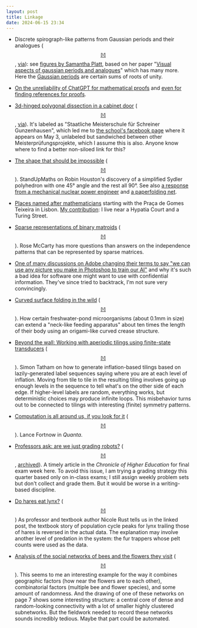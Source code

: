 ```yaml
---
layout: post
title: Linkage
date: 2024-06-15 23:34
---
```

* Discrete spirograph-like patterns from Gaussian periods and their analogues <span style="white-space:nowrap">([$$\mathbb{M}$$](https://mathstodon.xyz/@11011110/112545204770582699),</span> [via](https://3quarksdaily.com/3quarksdaily/2024/05/the-hidden-world-of-gauss-and-his-periods.html)): see [figures by Samantha Platt](https://pages.uoregon.edu/splatt3/research.html), based on her paper "[Visual aspects of gaussian periods and analogues](https://arxiv.org/abs/2308.05220)" which has many more. Here the [Gaussian periods](https://en.wikipedia.org/wiki/Gaussian_period) are certain sums of roots of unity.

* [On the unreliability of ChatGPT for mathematical proofs](https://mathstodon.xyz/@PeterSmith/112547367783384340) and [even for finding references for proofs](https://mathstodon.xyz/@PeterSmith/112547371281740863).

* [3d-hinged polygonal dissection in a cabinet door](https://x.com/i/status/1787062179595968516) <span style="white-space:nowrap">([$$\mathbb{M}$$](https://mathstodon.xyz/@11011110/112565148745088149),</span> [via](https://girlsangle.wordpress.com/2024/06/04/carnival-of-mathematics-228/)). It's labeled as "Staatliche Meisterschule für Schreiner Gunzenhausen", which led me to [the school's facebook page](https://www.facebook.com/p/Staatliche-Meisterschule-f%C3%BCr-Schreiner-Gunzenhausen-100061229657240/?_rdr) where it appears on May 3, unlabeled but sandwiched between other Meisterprüfungsprojekte, which I assume this is also. Anyone know where to find a better non-siloed link for this?

* [The shape that should be impossible](https://www.youtube.com/watch?v=daVny9y72UE) <span style="white-space:nowrap">([$$\mathbb{M}$$](https://mathstodon.xyz/@robinhouston/112564893541785924)).</span> StandUpMaths on Robin Houston's discovery of a simplified Sydler polyhedron with one 45° angle and the rest all 90°. See also [a response from a mechanical nuclear power engineer](https://mathstodon.xyz/@robinhouston/112565327943607615) and [a paperfolding net](https://mathstodon.xyz/@robinhouston/112571354773646133).

* [Places named after mathematicians](https://mathstodon.xyz/@dpiponi/112558539615556342) starting with the Praça de Gomes Teixeira in Lisbon. [My contribution](https://mathstodon.xyz/@11011110/112579475952331878): I live near a Hypatia Court and a Turing Street.

* [Sparse representations of binary matroids](http://matroidunion.org/?p=5526) <span style="white-space:nowrap">([$$\mathbb{M}$$](https://mathstodon.xyz/@11011110/112584916271382718)).</span> Rose McCarty has more questions than answers on the independence patterns that can be represented by sparse matrices.

* [One of many discussions on Adobe changing their terms to say "we can use any picture you make in Photoshop to train our AI"](https://mathstodon.xyz/@andrewt/112586932087588325) and why it's such a bad idea for software one might want to use with confidential information. They've since tried to backtrack, I'm not sure very convincingly.

* [Curved surface folding in the wild](https://doi.org/10.1126/science.adk5511) <span style="white-space:nowrap">([$$\mathbb{M}$$](https://mastodon.social/@oschene/112575508580636010)).</span> How certain freshwater-pond microorganisms (about 0.1mm in size) can extend a "neck-like feeding apparatus" about ten times the length of their body using an origami-like curved crease structure.

* [Beyond the wall: Working with aperiodic tilings using finite-state transducers](https://www.chiark.greenend.org.uk/~sgtatham/quasiblog/aperiodic-transducers/) <span style="white-space:nowrap">([$$\mathbb{M}$$](https://hachyderm.io/@simontatham/112593833853616885)).</span> Simon Tatham on how to generate inflation-based tilings based on lazily-generated label sequences saying where you are at each level of inflation. Moving from tile to tile in the resulting tiling involves going up enough levels in the sequence to tell what's on the other side of each edge. If higher-level labels are random, everything works, but deterministic choices may produce infinite loops. This misbehavior turns out to be connected to tilings with interesting (finite) symmetry patterns.

* [Computation is all around us, if you look for it](https://www.quantamagazine.org/computation-is-all-around-us-and-you-can-see-it-if-you-try-20240612/) <span style="white-space:nowrap">([$$\mathbb{M}$$](https://fediscience.org/@fortnow/112603967542927811)).</span> Lance Fortnow in _Quanta_.

* [Professors ask: are we just grading robots?](https://www.chronicle.com/article/professors-ask-are-we-just-grading-robots) <span style="white-space:nowrap">([$$\mathbb{M}$$](https://mathstodon.xyz/@11011110/112610441288165349),</span> [archived](https://archive.is/2E3n6)). A timely article in the _Chronicle of Higher Education_ for final exam week here. To avoid this issue, I am trying a grading strategy this quarter based only on in-class exams; I still assign weekly problem sets but don't collect and grade them. But it would be worse in a writing-based discipline.

* [Do hares eat lynx?](https://doi.org/10.1086/282870) <span style="white-space:nowrap">([$$\mathbb{M}$$](https://neuromatch.social/@NicoleCRust/112614392125377909))</span> As professor and textbook author Nicole Rust tells us in the linked post, the textbook story of population cycle peaks for lynx trailing those of hares is reversed in the actual data. The explanation may involve another level of predation in the system: the fur trappers whose pelt counts were used as the data.

* [Analysis of the social networks of bees and the flowers they visit](https://doi.org/10.1098/rspb.2023.2604) <span style="white-space:nowrap">([$$\mathbb{M}$$](https://mathstodon.xyz/@11011110/112622945547962840)).</span> This seems to me an interesting example for the way it combines geographic factors (how near the flowers are to each other), combinatorial factors (multiple bee and flower species), and some amount of randomness. And the drawing of one of these networks on page 7 shows some interesting structure: a central core of dense and random-looking connectivity with a lot of smaller highly clustered subnetworks. But the fieldwork needed to record these networks sounds incredibly tedious. Maybe that part could be automated.